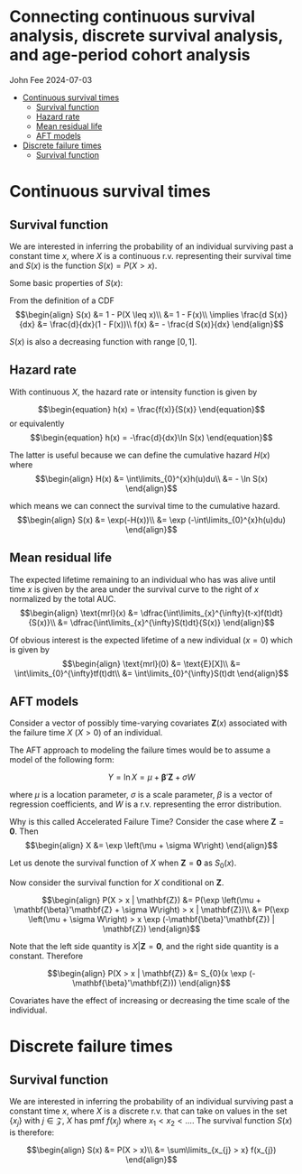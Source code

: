 Connecting continuous survival analysis, discrete survival analysis, and
age-period cohort analysis
================
John Fee
2024-07-03

- [Continuous survival times](#continuous-survival-times)
  - [Survival function](#survival-function)
  - [Hazard rate](#hazard-rate)
  - [Mean residual life](#mean-residual-life)
  - [AFT models](#aft-models)
- [Discrete failure times](#discrete-failure-times)
  - [Survival function](#survival-function-1)

# Continuous survival times

## Survival function

We are interested in inferring the probability of an individual
surviving past a constant time $x$, where $X$ is a continuous r.v.
representing their survival time and $S(x)$ is the function
$S(x) = P(X > x)$.

Some basic properties of $S(x)$:

From the definition of a CDF $$\begin{align}
S(x) &= 1 - P(X \leq x)\\
&= 1 - F(x)\\
\implies \frac{d S(x)}{dx} &= \frac{d}{dx}(1 - F(x))\\
f(x) &= - \frac{d S(x)}{dx}
\end{align}$$

$S(x)$ is also a decreasing function with range $[0,1]$.

## Hazard rate

With continuous $X$, the hazard rate or intensity function is given by

$$\begin{equation}
h(x) = \frac{f(x)}{S(x)}
\end{equation}$$ or equivalently $$\begin{equation}
h(x) = -\frac{d}{dx}\ln S(x)
\end{equation}$$

The latter is useful because we can define the cumulative hazard $H(x)$
where $$\begin{align}
H(x) &= \int\limits_{0}^{x}h(u)du\\
&= - \ln S(x)
\end{align}$$

which means we can connect the survival time to the cumulative hazard.
$$\begin{align}
S(x) &= \exp(-H(x))\\
&= \exp (-\int\limits_{0}^{x}h(u)du)
\end{align}$$

## Mean residual life

The expected lifetime remaining to an individual who has was alive until
time $x$ is given by the area under the survival curve to the right of
$x$ normalized by the total AUC. $$\begin{align}
\text{mrl}(x) &= \dfrac{\int\limits_{x}^{\infty}(t-x)f(t)dt}{S(x)}\\
&= \dfrac{\int\limits_{x}^{\infty}S(t)dt}{S(x)}
\end{align}$$

Of obvious interest is the expected lifetime of a new individual
($x = 0$) which is given by $$\begin{align}
\text{mrl}(0) &= \text{E}[X]\\
&= \int\limits_{0}^{\infty}tf(t)dt\\
&= \int\limits_{0}^{\infty}S(t)dt
\end{align}$$

## AFT models

Consider a vector of possibly time-varying covariates $\mathbf{Z}(x)$
associated with the failure time $X$ ($X > 0$) of an individual.

The AFT approach to modeling the failure times would be to assume a
model of the following form:

$$\begin{equation}
Y = \ln X = \mu + \mathbf{\beta}'\mathbf{Z} + \sigma W
\end{equation}$$

where $\mu$ is a location parameter, $\sigma$ is a scale parameter,
$\beta$ is a vector of regression coefficients, and $W$ is a r.v.
representing the error distribution.

Why is this called Accelerated Failure Time? Consider the case where
$\mathbf{Z} = \mathbf{0}$. Then $$\begin{align}
X &= \exp \left(\mu + \sigma W\right)
\end{align}$$

Let us denote the survival function of $X$ when
$\mathbf{Z} = \mathbf{0}$ as $S_{0}(x)$.

Now consider the survival function for $X$ conditional on $\mathbf{Z}$.

$$\begin{align}
P(X > x | \mathbf{Z}) &= P(\exp \left(\mu + \mathbf{\beta}'\mathbf{Z} + \sigma W\right) > x | \mathbf{Z})\\
&= P(\exp \left(\mu + \sigma W\right) > x \exp (-\mathbf{\beta}'\mathbf{Z}) | \mathbf{Z})
\end{align}$$

Note that the left side quantity is $X | \mathbf{Z} = \mathbf{0}$, and
the right side quantity is a constant. Therefore

$$\begin{align}
P(X > x | \mathbf{Z})  &= S_{0}(x \exp (-\mathbf{\beta}'\mathbf{Z}))
\end{align}$$

Covariates have the effect of increasing or decreasing the time scale of
the individual.

# Discrete failure times

## Survival function

We are interested in inferring the probability of an individual
surviving past a constant time $x$, where $X$ is a discrete r.v. that
can take on values in the set $\{x_{j}\}$ with $j \in \mathcal{Z}$, $X$
has pmf $f(x_{j})$ where $x_{1} < x_{2} < \ldots$. The survival function
$S(x)$ is therefore:

$$\begin{align}
S(x) &= P(X > x)\\
&= \sum\limits_{x_{j} > x} f(x_{j})
\end{align}$$
